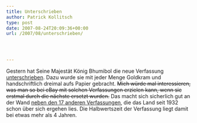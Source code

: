 ```yaml
---
title: Unterschrieben
author: Patrick Kollitsch
type: post
date: 2007-08-24T20:09:36+00:00
url: /2007/08/unterschrieben/




---
```

Gestern hat Seine Majestät König Bhumibol die neue Verfassung [unterschrieben][1]. Dazu wurde sie mit jeder Menge Goldkram und handschriftlich dreimal aufs Papier gebracht. <del>Mich würde mal interessieren, was man so bei eBay mit solchen Verfassungen erzielen kann, wenn sie erstmal durch die nächste ersetzt wurden.</del> Das macht sich sicherlich gut an der Wand [neben den 17 anderen Verfassungen][2], die das Land seit 1932 schon über sich ergehen lies. Die Halbwertszeit der Verfassung liegt damit bei etwas mehr als 4 Jahren.

 [1]: http://www.nationmultimedia.com/breakingnews/read.php?newsid=30046404
 [2]: http://en.wikipedia.org/wiki/Constitutions_of_Thailand